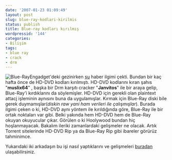 ```yaml
---
date: '2007-01-23 01:09:49'
layout: post
slug: blue-ray-kodlari-kirilmis
status: publish
title: Blue-ray kodları kırılmış
wordpressid: '144'
categories:
- Bilişim
tags:
- blue ray
- crack
- drm
---
```


![Blue-Ray](http://arsln.org/wp-content/uploads/2007/01/blu-ray-cracked.jpg)Engadget'deki gezinirken [şu](http://www.engadget.com/2007/01/20/blu-ray-cracked-too/) haber ilgimi çekti. Bundan bir kaç hafta önce de HD-DVD kodları kırılmıştı. HD-DVD kodlarını kıran şahıs "**muslix64**" , başka bir Drm karşıtı cracker "**Janvitos**" ile bir araya gelip, Blue-Ray'i kırdıklarını da söylemişler. HD-DVD için gerekli olan plaintext attacj işleminin aynısını buna da uygulamışlar. Kırmak için Blue-Ray diski bile gerek duymamışlar(_diskin raw yani ham verileri ile çalışmışlar_). Burada ilgimi çeken o ki, HD-DVD aynı yöntem ile kırıldığında göre, Blue-Ray ile bir ortak noktaları var gibi. Belki yakında hem HD-DVD hem de Blue-Ray okuyan okuyucular çıkar. Görülen o ki Hoolywood bundan hiç hoşlanmayacak. Bakalım ileriki zamanlardaki gelişmeler ne olacak. Artık Torrent sitelerinde HD-DVD Rip ya da Blue-Ray Rip gibi ibareler görürüz tahminimce. 

Yukarıdaki iki arkadaşın bu işi nasıl yaptıklarını ve gelişmeleri [buradan](http://forum.doom9.org/showthread.php?t=120869) ulaşabilirsiniz.
